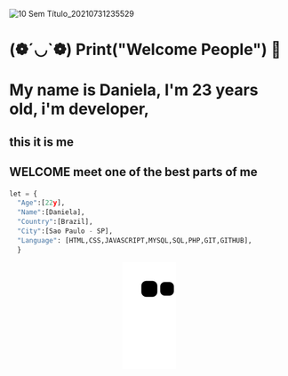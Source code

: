 ![10 Sem Título_20210731235529](https://user-images.githubusercontent.com/81580725/127784625-7ece538c-b63f-4d31-883b-8e9d9de2cd20.png)
#  (❁´◡`❁) Print("Welcome People") 🦁


# My name is Daniela, I'm 23 years old, i'm developer,
## this it is me
## WELCOME meet one of the best parts of me


```python
let = {
  "Age":[22y],
  "Name":[Daniela],
  "Country":[Brazil],
  "City":[Sao Paulo - SP],
  "Language": [HTML,CSS,JAVASCRIPT,MYSQL,SQL,PHP,GIT,GITHUB],
  }
```

 
<div align="center">
  
  ![Snake animation](https://github.com/Danizinh/Danizinh/blob/output/github-contribution-grid-snake.svg)
  
</div>



